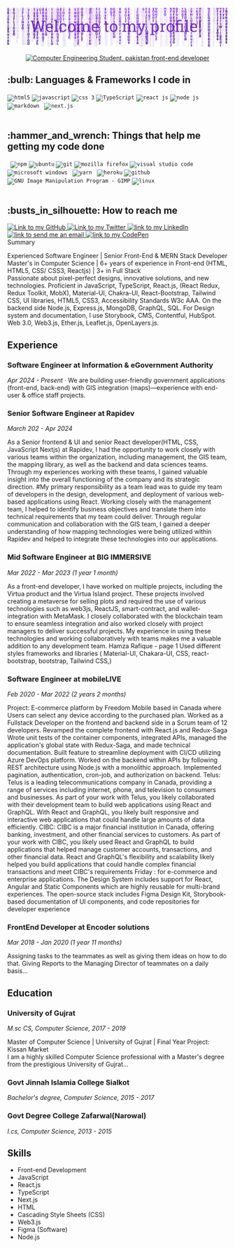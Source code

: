 ![Alt Text](https://github.com/Carol42/Carol42/raw/main/assets/header.png)
<div align="center">
<a href="https://git.io/typing-svg"><img src="https://readme-typing-svg.demolab.com?font=Roboto+Slab&color=%237E3ACE&size=30&center=true&vCenter=true&width=450&lines=I'm+Hamza;He/him;Front-end+Engineer+;From+Pakistan;MERN stack Developer;UI+Developer;Sotrybook developer" alt="Computer Engineering Student, pakistan front-end developer"></a>
</div>

<h2>:bulb: Languages & Frameworks I code in</h2>
<code><img title="HTML 5" alt="html5" width="30px" src="https://cdn.jsdelivr.net/gh/devicons/devicon/icons/html5/html5-original.svg" /></code>
<code><img title="JavaScript" alt="javascript" width="30px" src="https://cdn.jsdelivr.net/gh/devicons/devicon/icons/javascript/javascript-original.svg" /></code>
<code><img title="CSS 3" alt="css 3" width="30px" src="https://cdn.jsdelivr.net/gh/devicons/devicon/icons/css3/css3-original.svg" /></code>
<code><img title="Typescript" alt="TypeScript" width="30px" src="https://cdn.jsdelivr.net/gh/devicons/devicon/icons/typescript/typescript-original.svg" /></code>
<code><img title="ReactJS" alt="react js" width="30px" src="https://cdn.jsdelivr.net/gh/devicons/devicon/icons/react/react-original.svg" /></code>
<code><img title="NodeJS" alt="node js" width="30px" src="https://cdn.jsdelivr.net/gh/devicons/devicon/icons/nodejs/nodejs-original.svg" /></code>
<code> <img title="Markdown" alt="markdown" width="30px" src="https://cdn.jsdelivr.net/gh/devicons/devicon/icons/markdown/markdown-original.svg" /></code>
<code> <img title="Next.js" alt="next.js" width="30px" src="https://cdn.jsdelivr.net/gh/devicons/devicon/icons/nextjs/nextjs-original.svg" /></code>
</br></br>

<h2>:hammer_and_wrench: Things that help me getting my code done</h2>
<code> <img title="npm" alt="npm" width="30px" src="https://cdn.jsdelivr.net/gh/devicons/devicon/icons/npm/npm-original-wordmark.svg" /></code>
<code><img title="Ubuntu" alt="ubuntu" width="30px" src="https://cdn.jsdelivr.net/gh/devicons/devicon/icons/ubuntu/ubuntu-plain.svg" /></code>
<code><img title="Git" alt="git" width="30px" src="https://cdn.jsdelivr.net/gh/devicons/devicon/icons/git/git-original.svg" /></code>
<code><img title="Mozilla Firefox" alt="mozilla firefox" width="30px" src="https://cdn.jsdelivr.net/gh/devicons/devicon/icons/firefox/firefox-original.svg" /></code>
<code><img title="VS Code" alt="visual studio code" width="30px" src="https://cdn.jsdelivr.net/gh/devicons/devicon/icons/vscode/vscode-original.svg" /></code>
<code><img title="MS Windows" alt="microsoft windows" width="30px" src="https://cdn.jsdelivr.net/gh/devicons/devicon/icons/windows8/windows8-original.svg" /></code>
<code> <img title="Yarn" alt="yarn" width="30px" src="https://cdn.jsdelivr.net/gh/devicons/devicon/icons/yarn/yarn-original.svg" /></code>
<code> <img title="Heroku" alt="heroku" width="30px" src="https://cdn.jsdelivr.net/gh/devicons/devicon/icons/heroku/heroku-original-wordmark.svg" /></code>
<code><img title="GitHub" alt="github" width="30px" src="https://cdn.jsdelivr.net/gh/devicons/devicon/icons/github/github-original.svg" /></code>
<code><img title="GIMP" alt="GNU Image Manipulation Program - GIMP" width="40px" src="https://cdn.jsdelivr.net/gh/devicons/devicon/icons/gimp/gimp-original.svg" /></code>
<code><img title="Linux" alt="linux" width="35px" src="https://cdn.jsdelivr.net/gh/devicons/devicon/icons/linux/linux-original.svg" /></code>
</br></br>
<h2>:busts_in_silhouette: How to reach me</h2>
<a href="https://github.com/Hamza-Rafique">
    <img alt="Link to my GitHub" src="https://img.shields.io/github/followers/Carol42?style=for-the-badge&color=181717&logo=github&logoColor=181717&label=@Hamza-Rafique" height="22px">
</a>

<a href="https://twitter.com/HamzaRafique964">
    <img alt="Link to my Twitter" src="https://img.shields.io/twitter/follow/Carol_Heloo?style=for-the-badge&label=@HamzaRafique964&color=1DA1F2&logo=twitter" height="22px">
</a>
<a href="https://linkedin.com/in/hamza-rafique-mehar/">
    <img alt="link to my LinkedIn" src="https://img.shields.io/static/v1?label&message=/in/hamza-rafique-mehar&color=0A66C2&style=for-the-badge&logo=linkedin" height="22px" />
</a>
</a>
<a href="mailto:hamzarafique964@gmail.com">
    <img alt="link to send me an email" src="https://img.shields.io/static/v1?label&message=hamzarafique964@gmail.com&color=whitesmoke&style=for-the-badge&logo=gmail" height="22px" />
</a>
<a href="https://codepen.io/Hamza-Rafique">
    <img alt="link to my CodePen" src="https://img.shields.io/static/v1?label&message=/HamzaRafique&color=000000&style=for-the-badge&logo=codepen" height="22px" />
</a>
</br
Lahore, Punjab, Pakistan  
Email: hamzarafique964@gmail.com  
Mobile: +923056168840  
WhatsApp: +971552505924  
LinkedIn: [hamza-rafique-mehar](https://www.linkedin.com/in/hamza-rafique-mehar/)  
Portfolio: [hamza-rafique.netlify.app](https://hamza-rafique.netlify.app/)

## Summary

Experienced Software Engineer | Senior Front-End & MERN Stack Developer  
Master's in Computer Science | 6+ years of experience in Front-end (HTML, HTML5, CSS/ CSS3, Reactjs) | 3+ in Full Stack  
Passionate about pixel-perfect designs, innovative solutions, and new technologies. Proficient in JavaScript, TypeScript, React.js, (React Redux, Redux Toolkit, MobX), Material-UI, Chakra-UI, React-Bootstrap, Tailwind CSS, UI libraries, HTML5, CSS3, Accessibility Standards W3c AAA. On the backend side Node.js, Express.js, MongoDB, GraphQL, SQL. For Design system and documentation, I use Storybook, CMS, Contentful, HubSpot. Web 3.0, Web3.js, Ether.js, Leaflet.js, OpenLayers.js.

## Experience

### Software Engineer at Information & eGovernment Authority
_Apr 2024 - Present ·_
We are building user-friendly government applications (front-end, back-end) with GIS integration (maps)—experience with end-user & office staff projects.

### Senior Software Engineer at Rapidev
_March 202 - Apr 2024_

As a Senior frontend & UI and senior React developer(HTML, CSS, JavaScript Nextjs) at Rapidev, I had the opportunity to work closely with various teams within the organization, including management, the GIS team, the mapping library, as well as the backend and data sciences teams. Through my experiences working with these teams, I gained valuable insight into the overall functioning of the company and its strategic direction. 
#My primary responsibility as a team lead was to guide my team of developers in the design, development, and deployment of various web-based applications using React. Working closely with the management team, I helped to identify business objectives and translate them into technical requirements that my team could deliver. Through regular communication and collaboration with the GIS team, I gained a deeper understanding of how mapping technologies were being utilized within Rapidev and helped to integrate these technologies into our applications. 


### Mid Software Engineer at BIG IMMERSIVE
_Mar 2022 - Mar 2023 (1 year 1 month)_

As a front-end developer, I have worked on multiple projects, including the Virtua product and the Virtua Island project. These projects involved creating a metaverse for selling plots and required the use of various technologies such as web3js, ReactJS, smart-contract, and wallet-integration with MetaMask. I closely collaborated with the blockchain team to ensure seamless integration and also worked closely with project managers to deliver successful projects. My experience in using these technologies and working collaboratively with teams makes me a valuable addition to any development team. 
Hamza Rafique - page 1
Used different styles frameworks and libraries ( Material-UI, Chakara-UI, CSS, react-bootstrap, bootstrap, Tailwind CSS,) 


### Software Engineer at mobileLIVE
_Feb 2020 - Mar 2022 (2 years 2 months)_

Project: E-commerce platform by Freedom Mobile based in Canada where Users can select any device according to the purchased plan. Worked as a Fullstack Developer on the frontend and backend side in a Scrum team of 12 developers. Revamped the complete frontend with React.js and Redux-Saga Wrote 
unit tests of the container components, integrated APIs, managed the application's global state with Redux-Saga, and made technical documentation. Built feature to streamline deployment with CI/CD utilizing Azure DevOps platform. Worked on the backend within APIs by following REST architecture 
using Node.js with a monolithic approach. Implemented pagination, authentication, cron-job, and authorization on backend. 
Telus: 
Telus is a leading telecommunications company in Canada, providing a range of services including internet, phone, and television to consumers and businesses. 
As part of your work with Telus, you likely collaborated with their development team to build web applications using React and GraphQL. 
With React and GraphQL, you likely built responsive and interactive web applications that could handle large amounts of data efficiently. 
CIBC: 
CIBC is a major financial institution in Canada, offering banking, investment, and other financial services to customers. 
As part of your work with CIBC, you likely used React and GraphQL to build applications that helped manage customer accounts, transactions, and other financial data. 
React and GraphQL's flexibility and scalability likely helped you build applications that could handle complex financial transactions and meet CIBC's requirements 
Friday : 
for e-commerce and enterprise applications. The Design System includes support for React, Angular and Static Components which are highly reusable for multi-brand experiences. The open-source stack includes Figma Design Kit, Storybook-based documentation of UI components, and code repositories for developer experience 


### FrontEnd Developer at Encoder solutions
_Mar 2018 - Jan 2020 (1 year 11 months)_

Assigning tasks to the teammates as well as giving them ideas on how to do that. Giving Reports to the Managing Director of teammates on a daily basis...

## Education

### University of Gujrat
_M.sc CS, Computer Science, 2017 - 2019_

Master of Computer Science | University of Gujrat | Final Year Project: Kissan Market  
I am a highly skilled Computer Science professional with a Master's degree from the prestigious University of Gujrat...

### Govt Jinnah Islamia College Sialkot
_Bachelor's degree, Computer Science, 2015 - 2017_

### Govt Degree College Zafarwal(Narowal)
_I.cs, Computer Science, 2013 - 2015_

## Skills

- Front-end Development
- JavaScript
- React.js
- TypeScript
- Next.js
- HTML
- Cascading Style Sheets (CSS)
- Web3.js
- Figma (Software)
- Node.js
